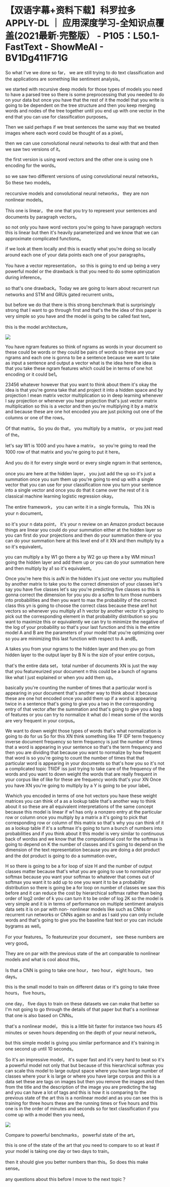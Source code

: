 # 【双语字幕+资料下载】科罗拉多 APPLY-DL ｜ 应用深度学习-全知识点覆盖(2021最新·完整版） - P105：L50.1- FastText - ShowMeAI - BV1Dg411F71G

So what I've we done so far， we are still trying to do text classification and the applications are something like sentiment analysis。

 we started with recursive deep models for those types of models you need to have a parsed tree so there is some preprocessing that you needed to do on your data but once you have that the rest of it the model that you write is going to be dependent on the tree structure and then you keep merging words and nodes of the tree together until you end up with one vector in the end that you can use for classification purposes。

Then we said perhaps if we treat sentences the same way that we treated images where each word could be thought of as a pixel。

 then we can use convolutional neural networks to deal with that and then we saw two versions of it。

 the first version is using word vectors and the other one is using one h encoding for the words。

 so we saw two different versions of using convolutional neural networks。So these two models。

 reccursive models and convolutional neural networks， they are non nonlinear models。

This one is linear， the one that you try to represent your sentences and documents by paragraph vectors。

 so not only you have word vectors you're going to have paragraph vectors this is linear but then it's heavily parameterized and we know that we can approximate complicated functions。

 if we look at them locally and this is exactly what you're doing so locally around each one of your data points each one of your paragraphs。

You have a vector representation， so this is going to end up being a very powerful model or the drawback is that you need to do some optimization during inference。

 so that's one drawback。Today we are going to learn about recurrent run networks and STM and GRUs gated recurrent units。

 but before we do that there is this strong benchmark that is surprisingly strong that I want to go through first and that's the the idea of this paper is very simple so you have and the model is going to be called fast text。

 this is the model architecture。

![](img/a1cb8a5602832b4ec2a3dbea803929f4_1.png)

You have ngram features so think of ngrams as words in your document so these could be words or they could be pairs of words so these are your ngrams and each one is gonna to be a sentence because we want to take as input a sentence and output a vector what is the idea here the idea is that you take these ngram features which could be in terms of one hot encoding or it could be1。

23456 whatever however that you want to think about them it's okay the idea is that you're gonna take that and project it into a hidden space and by projection I mean matrix vector multiplication so in deep learning whenever I say projection or whenever you hear projection that's just vector matrix multiplication so this is a vector and then you're multiplying it by a matrix and because these are one hot encoded you are just picking out one of the columns or one of the rows。

Of that matrix。So you do that， you multiply by a matrix， or you just read of the。

 let's say W1 is 1000 and you have a matrix， so you're going to read the 1000 row of that matrix and you're going to put it here。

And you do it for every single word or every single ngram in that sentence。

 once you are here at the hidden layer， you just add the up so it's just a summation once you sum them up you're going to end up with a single vector that you can use for your classification now you turn your sentence into a single vector and once you do that it came over the rest of it is classical machine learning logistic regression okay。

The entire framework， you can write it in a single formula。 This XN is your n document。

 so it's your n data point， it's your n review on an Amazon product because things are linear you could do your summation either at the hidden layer so you can first do your projections and then do your summation there or you can do your summation here at this level end of it XN and then multiply by a so it's equivalent。

 you can multiply a by W1 go there a by W2 go up there a by WM minus1 going the hidden layer and add them up or you can do your summation here and then multiply by a1 so it's equivalent。

Once you're here this is axN in the hidden it's just one vector you multiplied by another matrix to take you to the correct dimension of your classes let's say you have five classes let's say you're predicting five classes so this is gonna correct the dimension for you you do a softm to turn those numbers into probabilities and then you want to max the probability of the correct class this yn is going to choose the correct class because these are1 hot vectors so whenever you multiply a1 h vector by another vector it's going to pick out the corresponding element in that probability distribution so you want to maximize this or equivalently we can try to minimize the negative of the log of your probability so that's your last function and this is the entire model A and B are the parameters of your model that you're optimizing over so you are minimizing this last function with respect to A andB。

A takes you from your ngrams to the hidden layer and then you go from hidden layer to the output layer by B N is the size of your entire corpus。

 that's the entire data set， total number of documents XN is just the way that you featureurized your document n this could be a bunch of ngrams like what I just explained or when you add them up。

 basically you're counting the number of times that a particular word is appearing in your document that's another way to think about it because these are one hot encoded once you add them up if a word is appearing twice in a sentence that's going to give you a two in the corresponding entry of that vector after the summation and that's going to give you a bag of features or you can try to normalize it what do I mean some of the words are very frequent in your corpus。

We want to down weight those types of words that's what normalization is going to do for us So for this XN think something like TF IDF term frequency inverse document frequency so term frequency is just the number of times that a word is appearing in your sentence so that's the term frequency and then you are dividing that because you want to normalize by how frequent that word is so you're going to count the number of times that that particular word is appearing in your documents so that's how you so it's not a complicated topic TfiIDF iss just trying to take care of the frequency of the words and you want to down weight the words that are really frequent in your corpus like of like for these are frequency words that's your XN Once you have XN you're going to multiply by a Y is going to be your label。

Wwhich you encoded in terms of one hot vectors you have these weight matrices you can think of a as a lookup table that's another way to think about it so these are all equivalent interpretations of the same concept because this model is linear if w1 has only a nonzero entry at the particular row or column once you multiply by a matrix a it's going to pick that corresponding row or column of this matrix so that's why you can think of it as a lookup table if it's a softmax it's going to turn a bunch of numbers into probabilities and if you think about it this model is very similar to continuous back of wordss and we know that the computational cost for the softmax is going to depend on K the number of classes and it's going to depend on the dimension of the text representation because you are doing a dot product and the dot product is going to do a summation over。

H so there is going to be a for loop of size H and the number of output classes matter because that's what you are going to use to normalize your softmax because you want your softmax to whatever that comes out of softmax you want it to add up to one you want it to be a probability distribution so there is going be a for loop on number of classes we saw this before and it can reduce the cost by hierarchical softmax rather than being order of log2 order of k you can turn it to be order of log 2K so the model is very simple and it is in terms of performance on multiple sentiment analysis data sets it is on par with non- nonlinear models like such as CNNs or recurrent run networks or CNNs again so and as I said you can only include words and that's going to give you the baseline fast text or you can include bygrams as well。

For your features。To featureurize your document， see these numbers are very good。

 They are on par with the previous state of the art comparable to nonlinear models and what is cool about this。

Is that a CNN is going to take one hour， two hour， eight hours， two days。

 this is the small model to train on different datas or it's going to take three hours， five hours。

 one day， five days to train on these datasets we can make that better so I'm not going to go through the details of that paper but that's a nonlinear that one is also based on CNNs。

 that's a nonlinear model， this is a little bit faster for instance two hours 45 minutes or seven hours depending on the depth of your neural network。

 but this simple model is giving you similar performance and it's training in one second up until 10 seconds。

So it's an impressive model， it's super fast and it's very hard to beat so it's a powerful model not only that but because of this hierarchical softmax you can scale this model to large output space where you have large number of classes where your k is large or where you have large corpus and this is a data set these are tags on images but then you remove the images and then from the title and the description of the image you are predicting the tag and you can have a lot of tags and this is how it is comparing to the previous state of the art this is a nonlinear model and as you can see this is training for three hours these are the running times or five hours and this one is in the order of minutes and seconds so for text classification if you come up with a model then you need。



![](img/a1cb8a5602832b4ec2a3dbea803929f4_3.png)

Compare to powerful benchmarks， powerful state of the art。

 this is one of the state of the art that you need to compare to so at least if your model is taking one day or two days to train。

 then it should give you better numbers than this。So does this make sense。

 any questions about this before I move to the next topic？

